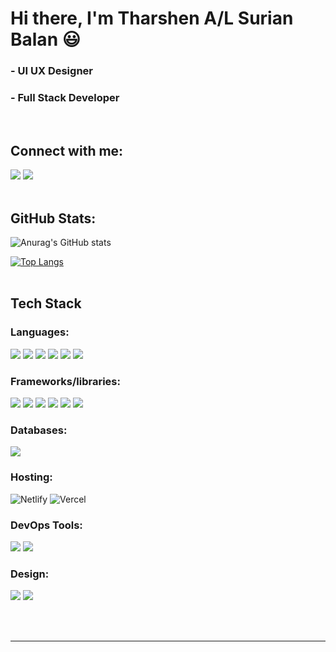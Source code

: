 <h1>Hi there, I'm Tharshen A/L Surian Balan 😃</h1>

### - UI UX Designer
### - Full Stack Developer
<br>
<h2>Connect with me: </h2>
<a href="https://instagram.com/tharshen_sb?igshid=YmJhNjkzNzY="><img src="https://img.shields.io/badge/Instagram-%23E4405F.svg?style=for-the-badge&logo=Instagram&logoColor=white"/></a> <a href="https://stackoverflow.com/users/19012424/tharshen"><img src="https://img.shields.io/badge/-Stackoverflow-FE7A16?style=for-the-badge&logo=stack-overflow&logoColor=white"/></a>
<br>
<br>
<h2>GitHub Stats: </h2>

![Anurag's GitHub stats](https://github-readme-stats.vercel.app/api?username=Tharshen2124&show_icons=true&theme=radical)

[![Top Langs](https://github-readme-stats.vercel.app/api/top-langs/?username=Tharshen2124&langs_count=8&theme=radical)](https://github.com/anuraghazra/github-readme-stats)
<br>
<br>
<h2>Tech Stack</h2>

<h3>Languages: </h3>

<img src="https://img.shields.io/badge/c-%2300599C.svg?style=for-the-badge&logo=c&logoColor=white"> <img src="https://img.shields.io/badge/c++-%2300599C.svg?style=for-the-badge&logo=c%2B%2B&logoColor=white"> <img src="https://img.shields.io/badge/html5-%23E34F26.svg?&style=for-the-badge&logo=html5&logoColor=white" /> <img src="https://img.shields.io/badge/css3-%231572B6.svg?&style=for-the-badge&logo=css3&logoColor=white" /> <img src="https://img.shields.io/badge/javascript-%23F7DF1E.svg?&style=for-the-badge&logo=javascript&logoColor=black" /> <img src="https://img.shields.io/badge/php-%23777BB4.svg?style=for-the-badge&logo=php&logoColor=white">   

<h3>Frameworks/libraries: </h3>

<img src="https://img.shields.io/badge/react-%2361DAFB.svg?&style=for-the-badge&logo=react&logoColor=black" /> <img src="https://img.shields.io/badge/tailwind%20css-%2338B2AC.svg?&style=for-the-badge&logo=tailwind%20css&logoColor=white" /> <img src="https://img.shields.io/badge/bootstrap-%237952B3.svg?&style=for-the-badge&logo=bootstrap&logoColor=white" /> <img src="https://img.shields.io/badge/laravel-%23FF2D20.svg?style=for-the-badge&logo=laravel&logoColor=white"> <img src="https://img.shields.io/badge/Next-black?style=for-the-badge&logo=next.js&logoColor=white"> <img src="https://img.shields.io/badge/chakra-%234ED1C5.svg?style=for-the-badge&logo=chakraui&logoColor=white">

<h3>Databases: </h3>

<img src="https://img.shields.io/badge/mysql-%234479A1.svg?&style=for-the-badge&logo=mysql&logoColor=white" />

<h3>Hosting: </h3>

![Netlify](https://img.shields.io/badge/netlify-%23000000.svg?style=for-the-badge&logo=netlify&logoColor=#00C7B7) ![Vercel](https://img.shields.io/badge/vercel-%23000000.svg?style=for-the-badge&logo=vercel&logoColor=white)

<h3>DevOps Tools: </h3>

<img src="https://img.shields.io/badge/git-%23F05033.svg?style=for-the-badge&logo=git&logoColor=white" /> <img src="https://img.shields.io/badge/docker-%230db7ed.svg?style=for-the-badge&logo=docker&logoColor=white">

<h3>Design: </h3>

<img src="https://img.shields.io/badge/figma-%23F24E1E.svg?style=for-the-badge&logo=figma&logoColor=white" /> <img src="https://img.shields.io/badge/Canva-%2300C4CC.svg?style=for-the-badge&logo=Canva&logoColor=white" />

<br>
<br>
<hr>

<!---
Tharshen2124/Tharshen2124 is a ✨ special ✨ repository because its `README.md` (this file) appears on your GitHub profile.
You can click the Preview link to take a look at your changes.
--->
